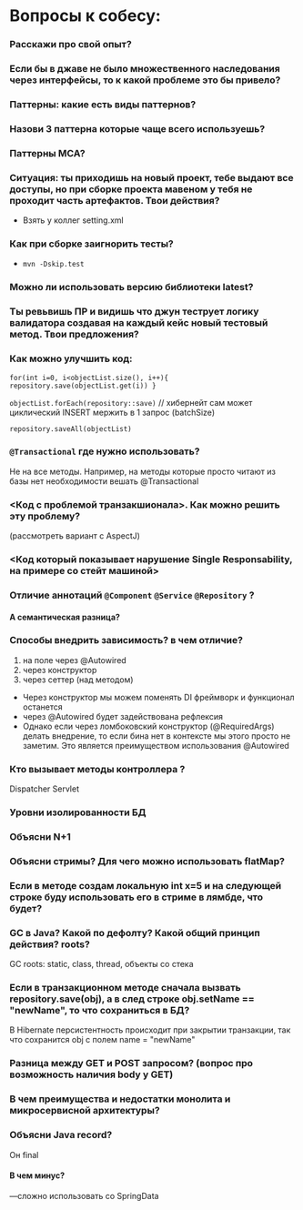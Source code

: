# Вопросы к собесу:
### Расскажи про свой опыт?
### Если бы в джаве не было множественного наследования через интерфейсы, то к какой проблеме это бы привело?
### Паттерны: какие есть виды паттернов?
### Назови 3 паттерна которые чаще всего используешь?
### Паттерны МСА?
### Ситуация: ты приходишь на новый проект, тебе выдают все доступы, но при сборке проекта мавеном у тебя не проходит часть артефактов. Твои действия?
- Взять у коллег setting.xml
### Как при сборке заигнорить тесты?
- `mvn -Dskip.test`
### Можно ли использовать версию библиотеки latest?
### Ты ревьвишь ПР и видишь что джун теструет логику валидатора создавая на каждый кейс новый тестовый метод. Твои предложения?
### Как можно улучшить код:
   `for(int i=0, i<objectList.size(), i++){
   repository.save(objectList.get(i))
   }`

`objectList.forEach(repository::save)` // хибернейт сам может циклический INSERT мержить в 1 запрос (batchSize)

`repository.saveAll(objectList)`

### `@Transactional` где нужно использовать? 
Не на все методы. Например, на методы которые просто читают из базы нет необходимости вешать @Transactional

### <Код с проблемой транзакшионала>. Как можно решить эту проблему?
   (рассмотреть вариант с AspectJ)

### <Код который показывает нарушение Single Responsability, на примере со стейт машиной>

### Отличие аннотаций `@Component` `@Service` `@Repository` ?
#### А семантическая разница?

### Способы внедрить зависимость? в чем отличие?
1. на поле через @Autowired 
2. через конструктор 
3. через сеттер (над методом)
- Через конструктор мы можем поменять DI фреймворк и функционал останется
- через @Autowired будет задействована рефлексия
- Однако если через ломбоковский конструктор (@RequiredArgs) делать внедрение, то если бина нет в контексте мы этого просто не заметим. 
Это является преимуществом использования @Autowired

### Кто вызывает методы контроллера ?
Dispatcher Servlet

### Уровни изолированности БД
### Объясни N+1
### Объясни стримы? Для чего можно использовать flatMap?
### Если в методе создам локальную int x=5 и на следующей строке буду использовать его в стриме в лямбде, что будет?
### GC в Java? Какой по дефолту? Какой общий принцип действия? roots?
GC roots: static, class, thread, объекты со стека

### Если в транзакционном методе сначала вызвать repository.save(obj), а в след строке obj.setName == "newName", то что сохраниться в БД?
В Hibernate персистентность происходит при закрытии транзакции, так что сохранится obj с полем name = "newName"   
### Разница между GET и POST запросом? (вопрос про возможность наличия body у GET)
### В чем преимущества и недостатки монолита и микросервисной архитектуры?
### Объясни Java record?
Он final
#### В чем минус?
—сложно использовать cо SpringData